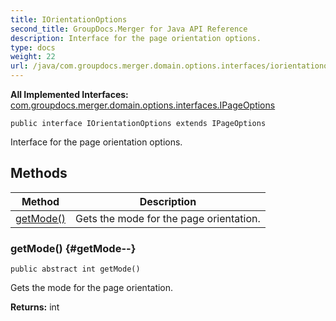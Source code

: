 ```yaml
---
title: IOrientationOptions
second_title: GroupDocs.Merger for Java API Reference
description: Interface for the page orientation options.
type: docs
weight: 22
url: /java/com.groupdocs.merger.domain.options.interfaces/iorientationoptions/
---
```

**All Implemented Interfaces:**
[com.groupdocs.merger.domain.options.interfaces.IPageOptions](../../com.groupdocs.merger.domain.options.interfaces/ipageoptions)
```
public interface IOrientationOptions extends IPageOptions
```

Interface for the page orientation options.
## Methods

| Method | Description |
| --- | --- |
| [getMode()](#getMode--) | Gets the mode for the page orientation. |
### getMode() {#getMode--}
```
public abstract int getMode()
```


Gets the mode for the page orientation.

**Returns:**
int
